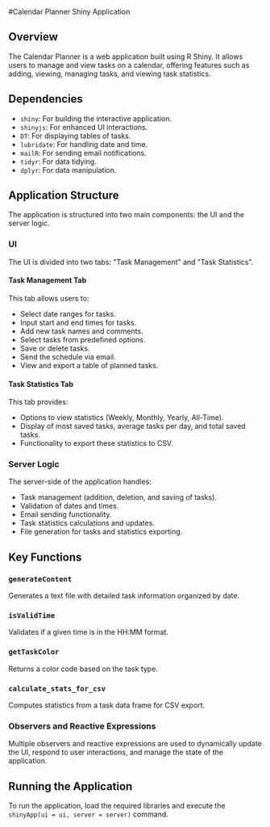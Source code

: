#Calendar Planner Shiny Application

## Overview
The Calendar Planner is a web application built using R Shiny. It allows users to manage and view tasks on a calendar, offering features such as adding, viewing, managing tasks, and viewing task statistics.

## Dependencies
- `shiny`: For building the interactive application.
- `shinyjs`: For enhanced UI interactions.
- `DT`: For displaying tables of tasks.
- `lubridate`: For handling date and time.
- `mailR`: For sending email notifications.
- `tidyr`: For data tidying.
- `dplyr`: For data manipulation.

## Application Structure
The application is structured into two main components: the UI and the server logic.

### UI
The UI is divided into two tabs: "Task Management" and "Task Statistics".

#### Task Management Tab
This tab allows users to:
- Select date ranges for tasks.
- Input start and end times for tasks.
- Add new task names and comments.
- Select tasks from predefined options.
- Save or delete tasks.
- Send the schedule via email.
- View and export a table of planned tasks.

#### Task Statistics Tab
This tab provides:
- Options to view statistics (Weekly, Monthly, Yearly, All-Time).
- Display of most saved tasks, average tasks per day, and total saved tasks.
- Functionality to export these statistics to CSV.

### Server Logic
The server-side of the application handles:
- Task management (addition, deletion, and saving of tasks).
- Validation of dates and times.
- Email sending functionality.
- Task statistics calculations and updates.
- File generation for tasks and statistics exporting.

## Key Functions

### `generateContent`
Generates a text file with detailed task information organized by date.

### `isValidTime`
Validates if a given time is in the HH:MM format.

### `getTaskColor`
Returns a color code based on the task type.

### `calculate_stats_for_csv`
Computes statistics from a task data frame for CSV export.

### Observers and Reactive Expressions
Multiple observers and reactive expressions are used to dynamically update the UI, respond to user interactions, and manage the state of the application.

## Running the Application
To run the application, load the required libraries and execute the `shinyApp(ui = ui, server = server)` command.
